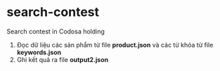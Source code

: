 # search-contest
Search contest in Codosa holding

1. Đọc dữ liệu các sản phẩm từ file **product.json** và các từ khóa từ file **keywords.json**
2. Ghi kết quả ra file **output2.json**
